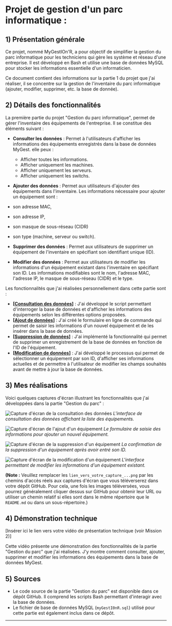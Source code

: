 # Projet de gestion d'un parc informatique : 

## 1) Présentation générale

Ce projet, nommé MyGestIOn'R, a pour objectif de simplifier la gestion du parc informatique pour les techniciens qui gère les système et réseau d'une entreprise. Il est développé en Bash et utilise une base de données MySQL pour stocker les informations essentielle d'un informaticien.

Ce document contient des informations sur la partie 1 du projet que j'ai réaliser, il se concentre sur la gestion de l'inventaire du parc informatique (ajouter, modifier, supprimer, etc. la base de donnée).

## 2) Détails des fonctionnalités

La première partie du projet "Gestion du parc informatique", permet de gérer l'inventaire des équipements de l'entreprise. Il se constitue des éléments suivant :

* **Consulter les données** : Permet à l'utilisateurs d'afficher les informations des équipements enregistrés dans la base de données MyGest. elle peux :
    * Afficher toutes les informations.
    * Afficher uniquement les machines.
    * Afficher uniquement les serveurs.
    * Afficher uniquement les switchs.
      
* **Ajouter des données** : Permet aux utilisateurs d'ajouter des équipements dans l'inventaire. Les informations nécessaire pour ajouter un équipement sont :
*  son adresse MAC,
*  son adresse IP,
*  son masque de sous-réseau (CIDR)
*  son type (machine, serveur ou switch).
  
* **Supprimer des données** : Permet aux utilisateurs de supprimer un équipement de l'inventaire en spécifiant son identifiant unique (ID).
* **Modifier des données** : Permet aux utilisateurs de modifier les informations d'un équipement existant dans l'inventaire en spécifiant son ID. Les informations modifiables sont le nom, l'adresse MAC, l'adresse IP, le masque de sous-réseau (CIDR) et le type.

Les fonctionnalités que j'ai réalisées personnellement dans cette partie sont :

* **[**<ins>**Consultation des données**</ins>**]** : J'ai développé le script permettant d'interroger la base de données et d'afficher les informations des équipements selon les différentes options proposées.
* **[**<ins>**Ajout de données**</ins>**]** : J'ai créé le formulaire en ligne de commande qui permet de saisir les informations d'un nouvel équipement et de les insérer dans la base de données.
* **[**<ins>**Suppression de données**</ins>**]** : J'ai implémenté la fonctionnalité qui permet de supprimer un enregistrement de la base de données en fonction de l'ID de l'équipement.
* **[**<ins>**Modification de données**</ins>**]** : J'ai développé le processus qui permet de sélectionner un équipement par son ID, d'afficher ses informations actuelles et de permettre à l'utilisateur de modifier les champs souhaités avant de mettre à jour la base de données.

## 3) Mes réalisations

Voici quelques captures d'écran illustrant les fonctionnalités que j'ai développées dans la partie "Gestion du parc" :

![Capture d'écran de la consultation des données](lien_vers_votre_capture_consultation.png)
*L'interface de consultation des données affichant la liste des équipements.*

![Capture d'écran de l'ajout d'un équipement](lien_vers_votre_capture_ajout.png)
*Le formulaire de saisie des informations pour ajouter un nouvel équipement.*

![Capture d'écran de la suppression d'un équipement](lien_vers_votre_capture_suppression.png)
*La confirmation de la suppression d'un équipement après avoir entré son ID.*

![Capture d'écran de la modification d'un équipement](lien_vers_votre_capture_modification.png)
*L'interface permettant de modifier les informations d'un équipement existant.*

**(Note :** Veuillez remplacer les `lien_vers_votre_capture_...png` par les chemins d'accès réels aux captures d'écran que vous téléverserez dans votre dépôt GitHub. Pour cela, une fois les images téléversées, vous pourrez généralement cliquer dessus sur GitHub pour obtenir leur URL ou utiliser un chemin relatif si elles sont dans le même répertoire que le `README.md` ou dans un sous-répertoire.)

## 4) Démonstration technique

[Insérer ici le lien vers votre vidéo de présentation technique (voir Mission 2)]

Cette vidéo présente une démonstration des fonctionnalités de la partie "Gestion du parc" que j'ai réalisées. J'y montre comment consulter, ajouter, supprimer et modifier les informations des équipements dans la base de données MyGest.

## 5) Sources

* Le code source de la partie "Gestion du parc" est disponible dans ce dépôt GitHub. Il comprend les scripts Bash permettant d'interagir avec la base de données.
* Le fichier de base de données MySQL (`myGestI0nR.sql`) utilisé pour cette partie est également inclus dans ce dépôt.

---
